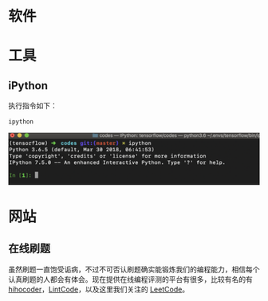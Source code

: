 # 软件

# 工具

## iPython

执行指令如下：

```bash
ipython
```

![image-20190529113952727](assets/image-20190529113952727.png)

# 网站

## 在线刷题

虽然刷题一直饱受诟病，不过不可否认刷题确实能锻炼我们的编程能力，相信每个认真刷题的人都会有体会。现在提供在线编程评测的平台有很多，比较有名的有 [hihocoder](http://hihocoder.com/)，[LintCode](http://www.lintcode.com/zh-cn/)，以及这里我们关注的 [LeetCode](https://leetcode.com/)。



